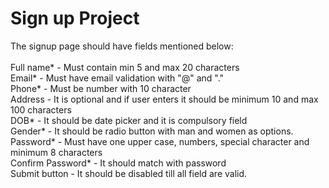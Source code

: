 # Sign up Project

The signup page should have fields mentioned below:  <br>  
Full name* - Must contain min 5 and max 20 characters   <br> 
Email* - Must have email validation with "@" and "."   <br> 
Phone* - Must be number with 10 character   <br> 
Address - It is optional and if user enters it should be minimum 10 and max 100 characters   <br> 
DOB* - It should be date picker and it is compulsory field   <br> 
Gender* - It should be radio button with  man and women as options.   <br> 
Password* - Must have one upper case, numbers, special character and minimum 8 characters   <br> 
Confirm Password* - It should match with password    <br> 
Submit button - It should be disabled till all field are valid.

